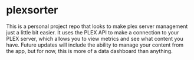 # plexsorter
This is a personal project repo that looks to make plex server management just a little bit easier. It uses the PLEX API to make a connection to your PLEX server, which allows you to view metrics and see what content you have. Future updates will include the ability to manage your content from the app, but for now, this is more of a data dashboard than anything.
